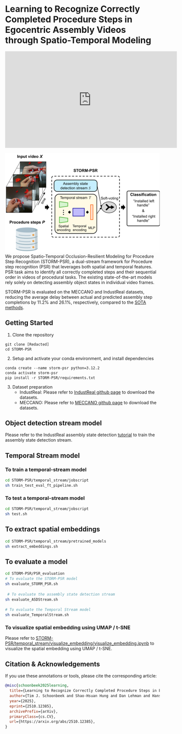 # Learning to Recognize Correctly Completed Procedure Steps in Egocentric Assembly Videos through Spatio-Temporal Modeling

<iframe width="560" height="315" src="https://www.youtube.com/embed/eahxwlh17SM?si=mRyzR6fwZ4pM7a5I" title="YouTube video player" frameborder="0" allow="accelerometer; autoplay; clipboard-write; encrypted-media; gyroscope; picture-in-picture; web-share" referrerpolicy="strict-origin-when-cross-origin" allowfullscreen></iframe>

![](fig/teaser.PNG)
We propose Spatio-Temporal Occlusion-Resilient Modeling for Procedure Step Recognition (STORM-PSR), a dual-stream framework for Procedure step recognition (PSR) that leverages both spatial and temporal features. PSR task aims to identify all correctly completed steps and their sequential order in videos of procedural tasks. The existing state-of-the-art models rely solely on detecting assembly object states in individual video frames.

STORM-PSR is evaluated on the MECCANO and IndustReal datasets, reducing the average delay between actual and predicted assembly step completions by 11.2\% and 26.1\%, respectively, compared to the [SOTA methods](https://openaccess.thecvf.com/content/WACV2024/papers/Schoonbeek_IndustReal_A_Dataset_for_Procedure_Step_Recognition_Handling_Execution_Errors_WACV_2024_paper.pdf).


## Getting Started
1. Clone the repository
```terminal
git clone [Redacted]
cd STORM-PSR
```
2. Setup and activate your conda environment, and install dependencies
```terminal
conda create --name storm-psr python=3.12.2
conda activate storm-psr
pip install -r STORM-PSR/requirements.txt
```
3. Dataset preparation
   * IndustReal:  Please refer to  [IndustReal github page](https://github.com/TimSchoonbeek/IndustReal) to download the datasets.
   * MECCANO: Please refer to [MECCANO github page](https://github.com/fpv-iplab/MECCANO) to download the datasets.


## Object detection stream model
Please refer to the IndustReal assembly state detection [tutorial](https://github.com/TimSchoonbeek/IndustReal/tree/main/ASD) to train the assembly state detection stream.

## Temporal Stream model
### To train a temporal-stream model
```bash
cd STORM-PSR/temporal_stream/jobscript
sh train_test_eval_ft_pipeline.sh
```
### To test a temporal-stream model
```bash
cd STORM-PSR/temporal_stream/jobscript
sh test.sh
```

## To extract spatial embeddings
```bash
cd STORM-PSR/temporal_stream/pretrained_models
sh extract_embeddings.sh
```

## To evaluate a model
```bash
cd STORM-PSR/PSR_evaluation
# To evaluate the STORM-PSR model
sh evaluate_STORM_PSR.sh

 # To evaluate the assembly state detection stream
sh evaluate_ASDStream.sh

# To evaluate the Temporal Stream model
sh evaluate_TemporalStream.sh  
```



### To visualize spatial embedding using UMAP / t-SNE
Please refer to [STORM-PSR/temporal_stream/visualize_embedding/visualize_embedding.ipynb](./temporal_stream/visualize_embedding/visualize_embedding.ipynb) to visualize the spatial embedding using UMAP / t-SNE.

## Citation & Acknowledgements

If you use these annotations or tools, please cite the corresponding article:

```bibtex
@misc{schoonbeek2025learning,
  title={Learning to Recognize Correctly Completed Procedure Steps in Egocentric Assembly Videos through Spatio-Temporal Modeling},
  author={Tim J. Schoonbeek and Shao-Hsuan Hung and Dan Lehman and Hans Onvlee and Jacek Kustra and Peter H. N. de With and Fons van der Sommen},
  year={2025},
  eprint={2510.12385},
  archivePrefix={arXiv},
  primaryClass={cs.CV},
  url={https://arxiv.org/abs/2510.12385},
}